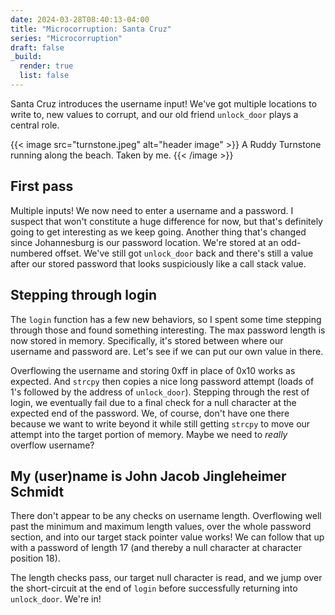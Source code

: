 ```yaml
---
date: 2024-03-28T08:40:13-04:00
title: "Microcorruption: Santa Cruz"
series: "Microcorruption"
draft: false
_build:
  render: true
  list: false
---
```


<!-- summary -->
Santa Cruz introduces the username input! We've got multiple locations to write to, new values to corrupt, and our old friend `unlock_door` plays a central role.
<!-- summary -->

{{< image src="turnstone.jpeg" alt="header image" >}}
A Ruddy Turnstone running along the beach. Taken by me.
{{< /image >}}

## First pass
Multiple inputs! We now need to enter a username and a password. I suspect that won't constitute a huge difference for now, but that's definitely going to get interesting as we keep going. Another thing that's changed since Johannesburg is our password location. We're stored at an odd-numbered offset. We've still got `unlock_door` back and there's still a value after our stored password that looks suspiciously like a call stack value.

## Stepping through login
The `login` function has a few new behaviors, so I spent some time stepping through those and found something interesting. The max password length is now stored in memory. Specifically, it's stored between where our username and password are. Let's see if we can put our own value in there.

Overflowing the username and storing 0xff in place of 0x10 works as expected. And `strcpy` then copies a nice long password attempt (loads of 1's followed by the address of `unlock_door`). Stepping through the rest of login, we eventually fail due to a final check for a null character at the expected end of the password. We, of course, don't have one there because we want to write beyond it while still getting `strcpy` to move our attempt into the target portion of memory. Maybe we need to _really_ overflow username?

## My (user)name is John Jacob Jingleheimer Schmidt
There don't appear to be any checks on username length. Overflowing well past the minimum and maximum length values, over the whole password section, and into our target stack pointer value works! We can follow that up with a password of length 17 (and thereby a null character at character position 18).

The length checks pass, our target null character is read, and we jump over the short-circuit at the end of `login` before successfully returning into `unlock_door`. We're in!
